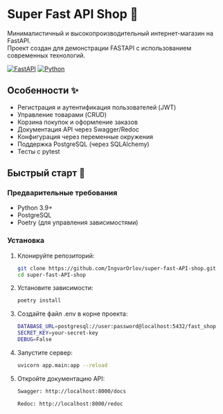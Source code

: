 # Super Fast API Shop 🚀

Минималистичный и высокопроизводительный интернет-магазин на FastAPI.  
Проект создан для демонстрации FASTAPI с использованием современных технологий.

[![FastAPI](https://img.shields.io/badge/FastAPI-005571?style=for-the-badge&logo=fastapi)](https://fastapi.tiangolo.com/)
[![Python](https://img.shields.io/badge/Python-3.9+-3776AB?style=for-the-badge&logo=python)](https://www.python.org/)

## Особенности ✨
- Регистрация и аутентификация пользователей (JWT)
- Управление товарами (CRUD)
- Корзина покупок и оформление заказов
- Документация API через Swagger/Redoc
- Конфигурация через переменные окружения
- Поддержка PostgreSQL (через SQLAlchemy)
- Тесты с pytest

## Быстрый старт 🚀

### Предварительные требования
- Python 3.9+
- PostgreSQL
- Poetry (для управления зависимостями)

### Установка
1. Клонируйте репозиторий:
   ```bash
   git clone https://github.com/IngvarOrlov/super-fast-API-shop.git
   cd super-fast-API-shop

2. Установите зависимости:
    ```bash
    poetry install
    
3. Создайте файл .env в корне проекта:
    ```bash
    DATABASE_URL=postgresql://user:password@localhost:5432/fast_shop
    SECRET_KEY=your-secret-key
    DEBUG=False

4. Запустите сервер:
    ```bash
    uvicorn app.main:app --reload

5. Откройте документацию API:
    ```bash
    Swagger: http://localhost:8000/docs

    Redoc: http://localhost:8000/redoc   
